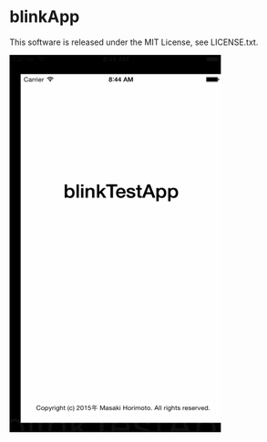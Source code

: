 # blinkApp
This software is released under the MIT License, see LICENSE.txt.

![rpnConverter](https://github.com/anthrgrnwrld/blinkApp/blob/master/blinkTestApp/blinkApp.gif)
